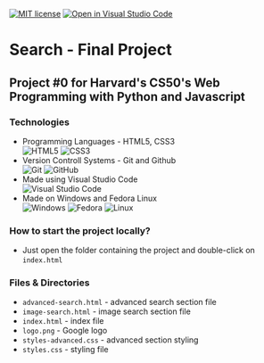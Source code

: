 [![MIT license](https://img.shields.io/badge/License-MIT-blue.svg)](https://github.com/mmanchev23/search/blob/master/LICENSE)
[![Open in Visual Studio Code](https://open.vscode.dev/badges/open-in-vscode.svg)](https://open.vscode.dev/mmanchev23/search)

# **Search** - Final Project

## Project #0 for Harvard's CS50's Web Programming with Python and Javascript

### **Technologies**
<ul>
    <li>
        Programming Languages - HTML5, CSS3
        <br/>
        <img alt="HTML5" src="https://img.shields.io/badge/html5-%23E34F26.svg?style=for-the-badge&logo=html5&logoColor=white"/>
        <img alt="CSS3" src="https://img.shields.io/badge/css3-%231572B6.svg?style=for-the-badge&logo=css3&logoColor=white"/>
    </li>
    <li>
        Version Controll Systems - Git and Github
        <br/>
        <img alt="Git" src="https://img.shields.io/badge/git-%23F05033.svg?style=for-the-badge&logo=git&logoColor=white"/>
        <img alt="GitHub" src="https://img.shields.io/badge/github-%23121011.svg?style=for-the-badge&logo=github&logoColor=white"/>
    </li>
    <li>
        Made using Visual Studio Code
        <br/>
        <img alt="Visual Studio Code" src="https://img.shields.io/badge/VisualStudioCode-0078d7.svg?style=for-the-badge&logo=visual-studio-code&logoColor=white"/>
    </li>
    <li>
        Made on Windows and Fedora Linux
        <br>
        <img alt="Windows" src="https://img.shields.io/badge/Windows-0078D6?style=for-the-badge&logo=windows&logoColor=white"/>
        <img alt="Fedora" src="https://img.shields.io/badge/Fedora-294172?style=for-the-badge&logo=fedora&logoColor=white"/>
        <img alt="Linux" src="https://img.shields.io/badge/Linux-FCC624?style=for-the-badge&logo=linux&logoColor=black"/>
    </li>
</ul>

### **How to start the project locally?**
- Just open the folder containing the project and double-click on `index.html`

### **Files & Directories**
- `advanced-search.html` - advanced search section file
- `image-search.html` - image search section file
- `index.html` - index file
- `logo.png` - Google logo
- `styles-advanced.css` - advanced section styling
- `styles.css` - styling file
